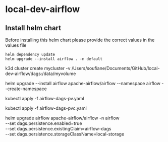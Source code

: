# local-dev-airflow


## Install helm chart
Before installing this helm chart please provide the correct values in the values file

```
helm dependency update
helm upgrade --install airflow . -n default
```

k3d cluster create mycluster -v /Users/soufiane/Documents/GitHub/local-dev-airflow/dags:/data/myvolume

helm upgrade --install airflow apache-airflow/airflow --namespace airflow --create-namespace

kubectl apply -f airflow-dags-pv.yaml 

kubectl apply -f airflow-dags-pvc.yaml 

helm upgrade airflow apache-airflow/airflow -n airflow \
  --set dags.persistence.enabled=true \
  --set dags.persistence.existingClaim=airflow-dags \
  --set dags.persistence.storageClassName=local-storage
